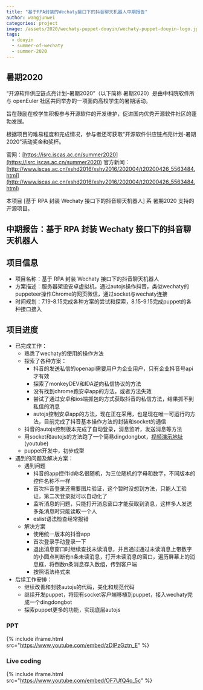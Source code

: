 ```yaml
---
title: "基于RPA封装的Wechaty接口下的抖音聊天机器人中期报告"
author: wangjunwei
categories: project
image: /assets/2020/wechaty-puppet-douyin/wechaty-puppet-douyin-logo.jpg
tags:
  - douyin
  - summer-of-wechaty
  - summer-2020
---
```


## 暑期2020

“开源软件供应链点亮计划-暑期2020”（以下简称 暑期2020）是由中科院软件所与 openEuler 社区共同举办的一项面向高校学生的暑期活动。

旨在鼓励在校学生积极参与开源软件的开发维护，促进国内优秀开源软件社区的蓬勃发展。

根据项目的难易程度和完成情况，参与者还可获取“开源软件供应链点亮计划-暑期2020”活动奖金和奖杯。

官网：[https://isrc.iscas.ac.cn/summer2020](https://isrc.iscas.ac.cn/summer2020) 官方新闻：[http://www.iscas.ac.cn/xshd2016/xshy2016/202004/t20200426_5563484.html](http://www.iscas.ac.cn/xshd2016/xshy2016/202004/t20200426_5563484.html)

本项目 [基于 RPA 封装 Wechaty 接口下的抖音聊天机器人] 系 暑期2020 支持的开源项目。

<!--more-->

## 中期报告：基于 RPA 封装 Wechaty 接口下的抖音聊天机器人

## 项目信息

- 项目名称：基于 RPA 封装 Wechaty 接口下的抖音聊天机器人
- 方案描述：服务器架设安卓虚拟机，通过autojs操作抖音，类似wechaty的puppeteer操作Chrome的网页微信，通过socket与wechaty连接
- 时间规划：7.19-8.15完成各种方案的尝试和探索，8.15-9.15完成puppet的各种接口接入

## 项目进度

- 已完成工作：
  - 熟悉了wechaty的使用的操作方法
  - 探索了各种方案：
    - 抖音的发送私信的openapi需要用户为企业用户，只有企业抖音号api才有效
    - 探索了monkeyDEV和IDA逆向私信协议的方法
    - 没有找到chrome跑安卓app的方法，或者方法失效
    - 尝试了通过安卓和ios端抓包的方式获取抖音的私信方法，结果抓不到私信的消息
    - autojs控制安卓app的方法，现在正在采用，也是现在唯一可运行的方法，目前完成了抖音基本操作方法的封装和socket的通信
  - 抖音的autojs控制版本完成了自动登录，消息监听，发送消息等方法
  - 用socket和autojs的方法跑了一个简易dingdongbot，[视频演示地址](https://youtu.be/TY4hn9TIWlA)(youtube)
  - puppet开发中，初步成型
- 遇到的问题及解决方案：
  - 遇到问题
    - 抖音的app控件id命名很随机，为三位随机的字母和数字，不同版本的控件名称不一样
    - 首次抖音登录还需要图片验证，这个暂时没想到方法，只能人工验证，第二次登录就可以自动化了
    - 监听消息的问题，只能打开消息窗口才能获取到消息，这样多人发送多条消息时只能读取一个人
    - eslist语法检查经常报错
  - 解决方案
    - 使用统一版本的抖音app
    - 首次登录手动登录一下
    - 退出消息窗口时继续查找未读消息，并且通过通过未读消息上带数字的小圆点判断有n条未读消息，打开未读消息的窗口，遍历屏幕上的消息框，将倒数n条消息存入数组，传到客户端
    - 按照语法格式来
- 后续工作安排：
  - 继续改善和封装autojs的代码，美化和规范代码
  - 继续开发puppet，将现有socket客户端移植到puppet，接入wechaty完成一个dingdongbot
  - 探索puppet更多的功能，实现底层autojs

### PPT

{% include iframe.html src="https://www.youtube.com/embed/zDIPzGztn_E" %}

### Live coding

{% include iframe.html src="https://www.youtube.com/embed/OF7UfQ4o_5c" %}
